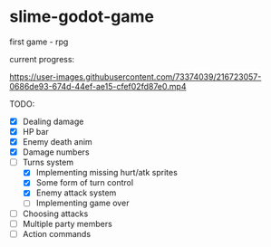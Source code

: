 # slime-godot-game
first game - rpg

current progress:


https://user-images.githubusercontent.com/73374039/216723057-0686de93-674d-44ef-ae15-cfef02fd87e0.mp4




TODO:
- [x] Dealing damage
- [x] HP bar
- [x] Enemy death anim
- [x] Damage numbers
- [ ] Turns system
	- [x] Implementing missing hurt/atk sprites
	- [x] Some form of turn control
	- [x] Enemy attack system
    - [ ] Implementing game over
- [ ] Choosing attacks
- [ ] Multiple party members
- [ ] Action commands
